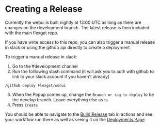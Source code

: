 # Creating a Release

Currently the webui is built nightly at 13:00 UTC as long as there are changes on the development branch. The latest release is then included with the main flexget repo.

If you have write access to this repo, you can also trigger a manual release in slack or using the github api directly to create a deployment.

To trigger a manual release in slack:

1. Go to the #development channel
2. Run the folllowing slash command (it will ask you to auth with github to link to your slack account if you haven't already)
```
/github deploy Flexget/webui
```
3. When the Popup comes up, change the `Branch or tag to deploy` to be the develop branch. Leave everything else as is. 
4. Press `Create`

You should be able to navigate to the [Build Release](https://github.com/Flexget/webui/actions?query=workflow%3A%22Build+Release%22) tab in actions and see your workflow run there as well as seeing it on the [Deployments Page](https://github.com/Flexget/webui/deployments?environment=production#activity-log)
